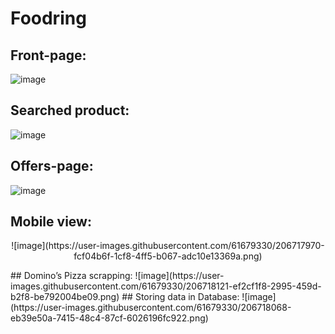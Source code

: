 # Foodring
## Front-page:
![image](https://user-images.githubusercontent.com/61679330/206717703-e1cfe0ea-9bf8-44f8-a342-a287b5ec29df.png)
## Searched product:
![image](https://user-images.githubusercontent.com/61679330/206717835-458cf2ce-b7bf-45d9-90e0-63c9234b2227.png)
## Offers-page:
![image](https://user-images.githubusercontent.com/61679330/206717870-a6ff5608-16c6-48f0-bb47-4b4c1e0bd8af.png)
## Mobile view:
<p align="center">
![image](https://user-images.githubusercontent.com/61679330/206717970-fcf04b6f-1cf8-4ff5-b067-adc10e13369a.png)
</p>
## Domino’s Pizza scrapping:
![image](https://user-images.githubusercontent.com/61679330/206718121-ef2cf1f8-2995-459d-b2f8-be792004be09.png)
## Storing data in Database:
![image](https://user-images.githubusercontent.com/61679330/206718068-eb39e50a-7415-48c4-87cf-6026196fc922.png)
